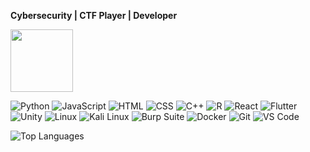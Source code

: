 **Cybersecurity | CTF Player | Developer** 

<img src="https://media3.giphy.com/media/v1.Y2lkPTc5MGI3NjExaTVyaTQyc2VqcGt1NW9teGpicDRwZGQ3NjlzZmZ3NjloYjd0Z21mbSZlcD12MV9pbnRlcm5hbF9naWZfYnlfaWQmY3Q9Zw/zk8twDzABwjAqU1Zcd/giphy.gif" width="100" height="100" />

![Python](https://img.shields.io/badge/-Python-9cff1e?logo=python&logoColor=000000&style=flat-square)
![JavaScript](https://img.shields.io/badge/-JavaScript-9cff1e?logo=javascript&logoColor=000000&style=flat-square)
![HTML](https://img.shields.io/badge/-HTML5-9cff1e?logo=html5&logoColor=000000&style=flat-square)
![CSS](https://img.shields.io/badge/-CSS3-9cff1e?logo=css3&logoColor=000000&style=flat-square)
![C++](https://img.shields.io/badge/-C++-9cff1e?logo=cplusplus&logoColor=000000&style=flat-square)
![R](https://img.shields.io/badge/-R-9cff1e?logo=r&logoColor=000000&style=flat-square)
![React](https://img.shields.io/badge/-React-9cff1e?logo=react&logoColor=000000&style=flat-square)
![Flutter](https://img.shields.io/badge/-Flutter-9cff1e?logo=flutter&logoColor=000000&style=flat-square)
![Unity](https://img.shields.io/badge/-Unity-9cff1e?logo=unity&logoColor=000000&style=flat-square)
![Linux](https://img.shields.io/badge/-Linux-9cff1e?logo=linux&logoColor=000000&style=flat-square)
![Kali Linux](https://img.shields.io/badge/-Kali%20Linux-9cff1e?logo=kalilinux&logoColor=000000&style=flat-square)
![Burp Suite](https://img.shields.io/badge/-Burp%20Suite-9cff1e?logo=burpsuite&logoColor=000000&style=flat-square)
![Docker](https://img.shields.io/badge/-Docker-9cff1e?logo=docker&logoColor=000000&style=flat-square)
![Git](https://img.shields.io/badge/-Git-9cff1e?logo=git&logoColor=000000&style=flat-square)
![VS Code](https://img.shields.io/badge/-VS%20Code-9cff1e?logo=visualstudiocode&logoColor=000000&style=flat-square)



![Top Languages](https://github-readme-stats.vercel.app/api/top-langs/?username=harrizuan&layout=compact&bg_color=000000&title_color=9cff1e&text_color=FFFFFF&icon_color=9cff1e)

